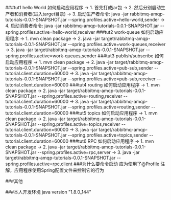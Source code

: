 ###tut1 hello World 如何启动应用程序
-> 1. 首先打成jar包
-> 2. 然后分别启动生产者和消费者(进入target目录)
-> 3. 启动生产者命令: java -jar rabbitmq-amqp-tutorials-0.0.1-SNAPSHOT.jar --spring.profiles.active=hello-world,sender
-> 4. 启动消费者命令: java -jar rabbitmq-amqp-tutorials-0.0.1-SNAPSHOT.jar --spring.profiles.active=hello-world,receiver
###tut2 work-queue 如何启动应用程序
-> 1. mvn clean package
-> 2. java -jar target/rabbitmq-amqp-tutorials-0.0.1-SNAPSHOT.jar --spring.profiles.active=work-queues,receiver
-> 3. java -jar target/rabbitmq-amqp-tutorials-0.0.1-SNAPSHOT.jar --spring.profiles.active=work-queues,sender
###tut3 publish/subscribe 如何启动应用程序
-> 1. mvn clean package
-> 2. java -jar target/rabbitmq-amqp-tutorials-0.0.1-SNAPSHOT.jar --spring.profiles.active=pub-sub,sender --tutorial.client.duration=60000
-> 3. java -jar target/rabbitmq-amqp-tutorials-0.0.1-SNAPSHOT.jar --spring.profiles.active=pub-sub,receiver --tutorial.client.duration=60000
###tut4 routing 如何启动应用程序
-> 1. mvn clean package
-> 2. java -jar target/rabbitmq-amqp-tutorials-0.0.1-SNAPSHOT.jar --spring.profiles.active=routing,receiver --tutorial.client.duration=60000
-> 3. java -jar target/rabbitmq-amqp-tutorials-0.0.1-SNAPSHOT.jar --spring.profiles.active=routing,sender --tutorial.client.duration=60000
###tut5 topics 如何启动应用程序
-> 1. mvn clean package
-> 2. java -jar target/rabbitmq-amqp-tutorials-0.0.1-SNAPSHOT.jar --spring.profiles.active=topics,receiver --tutorial.client.duration=60000
-> 3. java -jar target/rabbitmq-amqp-tutorials-0.0.1-SNAPSHOT.jar --spring.profiles.active=topics,sender --tutorial.client.duration=60000
###tut6 RPC 如何启动应用程序
-> 1. mvn clean package
-> 2. java -jar target/rabbitmq-amqp-tutorials-0.0.1-SNAPSHOT.jar --spring.profiles.active=rpc,server
-> 3. java -jar target/rabbitmq-amqp-tutorials-0.0.1-SNAPSHOT.jar --spring.profiles.active=rpc,client
###为什么要命令启动
应为使用了@Profile 注解，应用程序使用Spring配置文件来控制它的行为

###其他

###本人开发环境 
	java version "1.8.0_144"

